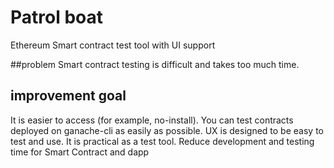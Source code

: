 # Patrol boat
Ethereum Smart contract test tool with UI support



##problem
Smart contract testing is difficult and takes too much time.

## improvement goal
It is easier to access (for example, no-install).
You can test contracts deployed on ganache-cli as easily as possible.
UX is designed to be easy to test and use.
It is practical as a test tool.
Reduce development and testing time for Smart Contract and dapp
